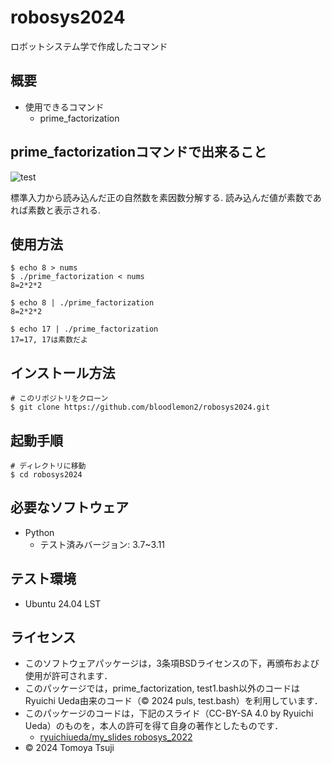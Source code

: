 # robosys2024
ロボットシステム学で作成したコマンド
## 概要

- 使用できるコマンド
    - prime_factorization

## prime_factorizationコマンドで出来ること
![test](https://github.com/bloodlemon2/robosys2024/actions/workflows/test.yml/badge.svg)

標準入力から読み込んだ正の自然数を素因数分解する.
読み込んだ値が素数であれば素数と表示される.

## 使用方法

```
$ echo 8 > nums
$ ./prime_factorization < nums
8=2*2*2
```
```
$ echo 8 | ./prime_factorization
8=2*2*2
```
```
$ echo 17 | ./prime_factorization
17=17, 17は素数だよ
```

## インストール方法

```
# このリポジトリをクローン
$ git clone https://github.com/bloodlemon2/robosys2024.git
```

## 起動手順

```
# ディレクトリに移動
$ cd robosys2024
```

## 必要なソフトウェア
- Python
    - テスト済みバージョン: 3.7~3.11

## テスト環境
- Ubuntu 24.04 LST

## ライセンス

- このソフトウェアパッケージは，3条項BSDライセンスの下，再頒布および使用が許可されます．
- このパッケージでは，prime_factorization, test1.bash以外のコードはRyuichi Ueda由来のコード（© 2024 puls, test.bash）を利用しています．
- このパッケージのコードは，下記のスライド（CC-BY-SA 4.0 by Ryuichi Ueda）のものを，本人の許可を得て自身の著作としたものです．
    - [ryuichiueda/my_slides robosys_2022](https://github.com/ryuichiueda/my_slides/tree/master/robosys_2022)
- © 2024 Tomoya Tsuji
